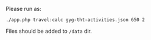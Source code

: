 Please run as:

`./app.php travel:calc gyg-tht-activities.json 650 2`

Files should be added to `/data` dir. 
